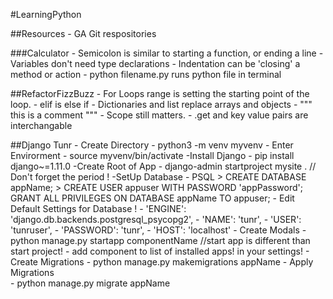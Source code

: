 #LearningPython 

##Resources 
    - GA Git respositories

###Calculator 
    - Semicolon is similar to starting a function, or ending a line
    - Variables don't need type declarations
    - Indentation can be 'closing' a method or action 
    - python filename.py runs python file in terminal

##RefactorFizzBuzz
    - For Loops range is setting the starting point of the loop. 
    - elif is else if
    - Dictionaries and list replace arrays and objects
    - """ this is a comment """ 
    - Scope still matters. 
    - .get and key value pairs are interchangable

##Django Tunr
    - Create Directory 
        - python3 -m venv myvenv 
    - Enter Envirorment 
        - source myvenv/bin/activate
    -Install Django 
        - pip install django~=1.11.0
    -Create Root of App
        - django-admin startproject mysite .  // Don't forget the period ! 
    -SetUp Database 
        - PSQL
            > CREATE DATABASE appName;
            > CREATE USER appuser WITH PASSWORD 'appPassword';
            GRANT ALL PRIVILEGES ON DATABASE appName TO appuser;
    - Edit Default Settings for Database ! 
        - 'ENGINE': 'django.db.backends.postgresql_psycopg2',
        - 'NAME': 'tunr',
        - 'USER': 'tunruser',
        - 'PASSWORD': 'tunr',
        - 'HOST': 'localhost'
    - Create Modals 
        - python manage.py startapp componentName  //start app is different than start project!
        - add component to list of installed apps! in your settings!
    - Create Migrations 
        - python manage.py makemigrations appName
    - Apply Migrations  
        - python manage.py migrate appName





